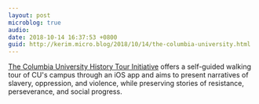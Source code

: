 ```yaml
---
layout: post
microblog: true
audio: 
date: 2018-10-14 16:37:53 +0800
guid: http://kerim.micro.blog/2018/10/14/the-columbia-university.html
---
```

[The Columbia University History Tour Initiative](https://www.cuhistorytour.com/) offers a self-guided walking tour of CU's campus through an iOS app and aims to present narratives of slavery, oppression, and violence, while preserving stories of resistance, perseverance, and social progress.
